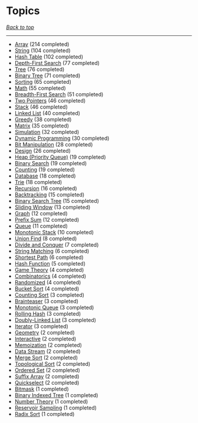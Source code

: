# Topics

*[Back to top](<../README.md>)*

------

- [Array](<by_topic/Array.md>) (214 completed)
- [String](<by_topic/String.md>) (104 completed)
- [Hash Table](<by_topic/Hash Table.md>) (102 completed)
- [Depth-First Search](<by_topic/Depth-First Search.md>) (77 completed)
- [Tree](<by_topic/Tree.md>) (76 completed)
- [Binary Tree](<by_topic/Binary Tree.md>) (71 completed)
- [Sorting](<by_topic/Sorting.md>) (65 completed)
- [Math](<by_topic/Math.md>) (55 completed)
- [Breadth-First Search](<by_topic/Breadth-First Search.md>) (51 completed)
- [Two Pointers](<by_topic/Two Pointers.md>) (46 completed)
- [Stack](<by_topic/Stack.md>) (46 completed)
- [Linked List](<by_topic/Linked List.md>) (40 completed)
- [Greedy](<by_topic/Greedy.md>) (38 completed)
- [Matrix](<by_topic/Matrix.md>) (35 completed)
- [Simulation](<by_topic/Simulation.md>) (32 completed)
- [Dynamic Programming](<by_topic/Dynamic Programming.md>) (30 completed)
- [Bit Manipulation](<by_topic/Bit Manipulation.md>) (28 completed)
- [Design](<by_topic/Design.md>) (26 completed)
- [Heap (Priority Queue)](<by_topic/Heap (Priority Queue).md>) (19 completed)
- [Binary Search](<by_topic/Binary Search.md>) (19 completed)
- [Counting](<by_topic/Counting.md>) (19 completed)
- [Database](<by_topic/Database.md>) (18 completed)
- [Trie](<by_topic/Trie.md>) (18 completed)
- [Recursion](<by_topic/Recursion.md>) (16 completed)
- [Backtracking](<by_topic/Backtracking.md>) (15 completed)
- [Binary Search Tree](<by_topic/Binary Search Tree.md>) (15 completed)
- [Sliding Window](<by_topic/Sliding Window.md>) (13 completed)
- [Graph](<by_topic/Graph.md>) (12 completed)
- [Prefix Sum](<by_topic/Prefix Sum.md>) (12 completed)
- [Queue](<by_topic/Queue.md>) (11 completed)
- [Monotonic Stack](<by_topic/Monotonic Stack.md>) (10 completed)
- [Union Find](<by_topic/Union Find.md>) (8 completed)
- [Divide and Conquer](<by_topic/Divide and Conquer.md>) (7 completed)
- [String Matching](<by_topic/String Matching.md>) (6 completed)
- [Shortest Path](<by_topic/Shortest Path.md>) (6 completed)
- [Hash Function](<by_topic/Hash Function.md>) (5 completed)
- [Game Theory](<by_topic/Game Theory.md>) (4 completed)
- [Combinatorics](<by_topic/Combinatorics.md>) (4 completed)
- [Randomized](<by_topic/Randomized.md>) (4 completed)
- [Bucket Sort](<by_topic/Bucket Sort.md>) (4 completed)
- [Counting Sort](<by_topic/Counting Sort.md>) (3 completed)
- [Brainteaser](<by_topic/Brainteaser.md>) (3 completed)
- [Monotonic Queue](<by_topic/Monotonic Queue.md>) (3 completed)
- [Rolling Hash](<by_topic/Rolling Hash.md>) (3 completed)
- [Doubly-Linked List](<by_topic/Doubly-Linked List.md>) (3 completed)
- [Iterator](<by_topic/Iterator.md>) (3 completed)
- [Geometry](<by_topic/Geometry.md>) (2 completed)
- [Interactive](<by_topic/Interactive.md>) (2 completed)
- [Memoization](<by_topic/Memoization.md>) (2 completed)
- [Data Stream](<by_topic/Data Stream.md>) (2 completed)
- [Merge Sort](<by_topic/Merge Sort.md>) (2 completed)
- [Topological Sort](<by_topic/Topological Sort.md>) (2 completed)
- [Ordered Set](<by_topic/Ordered Set.md>) (2 completed)
- [Suffix Array](<by_topic/Suffix Array.md>) (2 completed)
- [Quickselect](<by_topic/Quickselect.md>) (2 completed)
- [Bitmask](<by_topic/Bitmask.md>) (1 completed)
- [Binary Indexed Tree](<by_topic/Binary Indexed Tree.md>) (1 completed)
- [Number Theory](<by_topic/Number Theory.md>) (1 completed)
- [Reservoir Sampling](<by_topic/Reservoir Sampling.md>) (1 completed)
- [Radix Sort](<by_topic/Radix Sort.md>) (1 completed)
